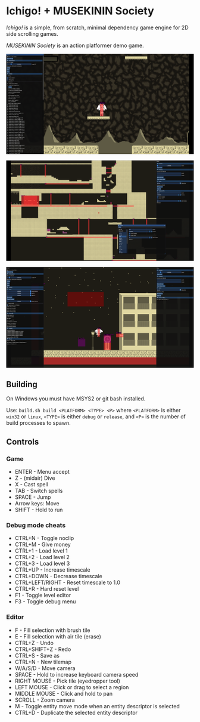 # Ichigo! + MUSEKININ Society

*Ichigo!* is a simple, from scratch, minimal dependency game engine for 2D side scrolling games.

*MUSEKININ Society* is an action platformer demo game.

![Screenshot of the game.](/.github/meta/1.png)

![Screenshot of the game.](/.github/meta/2.png)

![Screenshot of the game.](/.github/meta/3.png)

## Building

On Windows you must have MSYS2 or git bash installed.

Use: `build.sh build <PLATFORM> <TYPE> <P>` where `<PLATFORM>` is either `win32` or `linux`, `<TYPE>` is either `debug` or `release`, and `<P>` is the number of build processes to spawn.

## Controls
### Game
- ENTER - Menu accept
- Z - (midair) Dive
- X - Cast spell
- TAB - Switch spells
- SPACE - Jump
- Arrow keys: Move
- SHIFT - Hold to run

### Debug mode cheats
- CTRL+N - Toggle noclip
- CTRL+M - Give money
- CTRL+1 - Load level 1
- CTRL+2 - Load level 2
- CTRL+3 - Load level 3
- CTRL+UP - Increase timescale
- CTRL+DOWN - Decrease timescale
- CTRL+LEFT/RIGHT - Reset timescale to 1.0
- CTRL+R - Hard reset level
- F1 - Toggle level editor
- F3 - Toggle debug menu

### Editor
- F - Fill selection with brush tile
- E - Fill selection with air tile (erase)
- CTRL+Z - Undo
- CTRL+SHIFT+Z - Redo
- CTRL+S - Save as
- CTRL+N - New tilemap
- W/A/S/D - Move camera
- SPACE - Hold to increase keyboard camera speed
- RIGHT MOUSE - Pick tile (eyedropper tool)
- LEFT MOUSE - Click or drag to select a region
- MIDDLE MOUSE - Click and hold to pan
- SCROLL - Zoom camera
- M - Toggle entity move mode when an entity descriptor is selected
- CTRL+D - Duplicate the selected entity descriptor